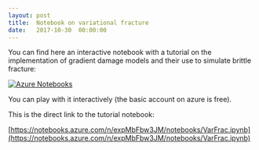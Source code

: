 ```yaml
---
layout: post
title:  Notebook on variational fracture
date:   2017-10-30  00:00:00
---
```

You can find here an interactive notebook with a tutorial on the implementation of gradient damage models and their use to simulate brittle fracture:

[![Azure Notebooks](https://notebooks.azure.com/launch.png)](https://notebooks.azure.com/cmaurini/libraries/varfrac)

You can play with it interactively (the basic account on azure is free).

This is the direct link to the tutorial notebook:

[https://notebooks.azure.com/n/expMbFbw3JM/notebooks/VarFrac.ipynb](https://notebooks.azure.com/n/expMbFbw3JM/notebooks/VarFrac.ipynb)